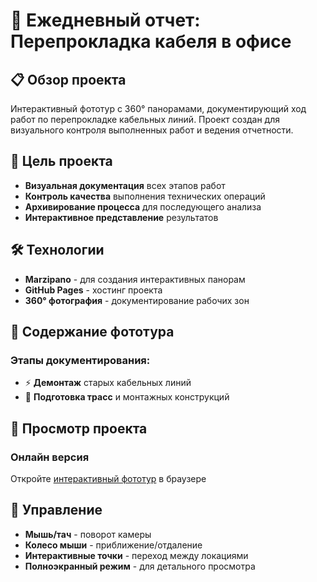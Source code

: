 # 🔌 Ежедневный отчет: Перепрокладка кабеля в офисе

## 📋 Обзор проекта

Интерактивный фототур с 360° панорамами, документирующий ход работ по перепрокладке кабельных линий. Проект создан для визуального контроля выполненных работ и ведения отчетности.

## 🎯 Цель проекта

- **Визуальная документация** всех этапов работ
- **Контроль качества** выполнения технических операций  
- **Архивирование процесса** для последующего анализа
- **Интерактивное представление** результатов

## 🛠️ Технологии

- **Marzipano** - для создания интерактивных панорам
- **GitHub Pages** - хостинг проекта
- **360° фотография** - документирование рабочих зон

## 📸 Содержание фототура

### Этапы документирования:
- ⚡ **Демонтаж** старых кабельных линий
- 🔧 **Подготовка трасс** и монтажных конструкций

## 🚀 Просмотр проекта

### Онлайн версия
Откройте [интерактивный фототур](https://vazy86.github.io/120825/) в браузере

## 📱 Управление

- **Мышь/тач** - поворот камеры
- **Колесо мыши** - приближение/отдаление  
- **Интерактивные точки** - переход между локациями
- **Полноэкранный режим** - для детального просмотра
